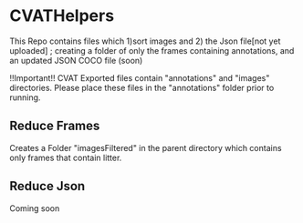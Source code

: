 # CVATHelpers
This Repo contains files which 1)sort images and 2) the Json file[not yet uploaded] ; creating a folder of only the frames containing annotations, and an updated JSON COCO file (soon)

!!Important!! CVAT Exported files contain "annotations" and "images" directories. Please
place these files in the "annotations" folder prior to running.
## Reduce Frames
Creates a Folder "imagesFiltered" in the parent directory which contains only frames that contain litter.

## Reduce Json
Coming soon
